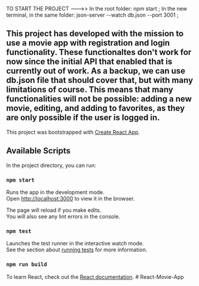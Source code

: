 
TO START THE PROJECT --->>
In the root folder: npm start ;
In the new terminal, in the same folder: json-server --watch db.json --port 3001 ;

This project has developed with the mission to use a movie app with registration and login functionality.
These functionaltes don't work for now since the initial API that enabled that is currently out of work.
As a backup, we can use db.json file that should cover that, but with many limitations of course. 
This means that many functionalities will not be possible: adding a new movie, editing, and adding to favorites, 
as they are only possible if the user is logged in.
---------------------------------------------------------------------------------------------------
This project was bootstrapped with [Create React App](https://github.com/facebook/create-react-app).


## Available Scripts

In the project directory, you can run:

### `npm start`

Runs the app in the development mode.\
Open [http://localhost:3000](http://localhost:3000) to view it in the browser.

The page will reload if you make edits.\
You will also see any lint errors in the console.

### `npm test`

Launches the test runner in the interactive watch mode.\
See the section about [running tests](https://facebook.github.io/create-react-app/docs/running-tests) for more information.

### `npm run build`

To learn React, check out the [React documentation](https://reactjs.org/).
#   R e a c t - M o v i e - A p p 
 
 
